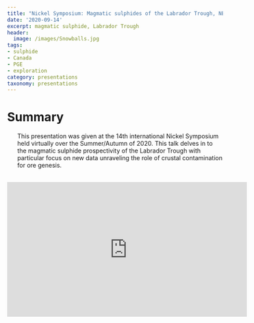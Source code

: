 ```yaml
---
title: "Nickel Symposium: Magmatic sulphides of the Labrador Trough, NE Canada"
date: '2020-09-14'
excerpt: magmatic sulphide, Labrador Trough
header:
  image: /images/Snowballs.jpg
tags:
- sulphide
- Canada
- PGE
- exploration
category: presentations
taxonomy: presentations
---
```

  
# Summary
  
<ul>This presentation was given at the 14th international Nickel Symposium held virtually over the Summer/Autumn of 2020. This talk delves in to the magmatic sulphide prospectivity of the Labrador Trough with particular focus on new data unraveling the role of crustal contamination for ore genesis.</ul>
  
<br>
  
<iframe width="560" height="315" src="https://www.youtube.com/embed/M2g2AciOs_I" frameborder="0" allow="accelerometer; autoplay; encrypted-media; gyroscope; picture-in-picture" allowfullscreen></iframe>
  
<br>
  

  